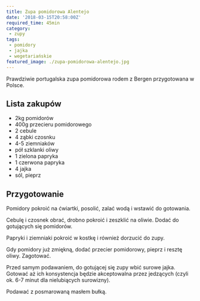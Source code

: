 ```yaml
---
title: Zupa pomidorowa Alentejo
date: '2018-03-15T20:58:00Z'
required_time: 45min
category:
 - zupy
tags:
 - pomidory
 - jajka
 - wegetariańskie
featured_image: ./zupa-pomidorowa-alentejo.jpg
---
```


Prawdziwie portugalska zupa pomidorowa rodem z Bergen przygotowana w Polsce.

<!-- more -->

## Lista zakupów
- 2kg pomidorów
- 400g przecieru pomidorowego
- 2 cebule
- 4 ząbki czosnku
- 4-5 ziemniaków
- pół szklanki oliwy
- 1 zielona papryka
- 1 czerwona papryka
- 4 jajka
- sól, pieprz

## Przygotowanie

Pomidory pokroić na ćwiartki, posolić, zalać wodą i wstawić do gotowania.

Cebulę i czosnek obrać, drobno pokroić i zeszklić na oliwie. Dodać do gotujących się pomidorów.

Papryki i ziemniaki pokroić w kostkę i również dorzucić do zupy.

Gdy pomidory już zmiękną, dodać przecier pomidorowy, pieprz i resztę oliwy. Zagotować.

Przed samym podawaniem, do gotującej się zupy wbić surowe jajka.
Gotować aż ich konsystencja będzie akceptowalna przez jedzących (czyli ok. 6-7 minut dla nielubiących surowizny).

Podawać z posmarowaną masłem bułką.
